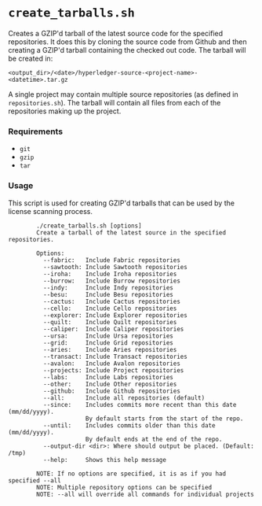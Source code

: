# `create_tarballs.sh`
Creates a GZIP'd tarball of the latest source code for the specified repositories. It does this by cloning the source code from Github and then creating a GZIP'd tarball containing the checked out code. The tarball will be created in:

```
<output_dir>/<date>/hyperledger-source-<project-name>-<datetime>.tar.gz
```

A single project may contain multiple source repositories (as defined in `repositories.sh`). The tarball will contain all files from each of the repositories making up the project.

### Requirements
* `git`
* `gzip`
* `tar`

### Usage
This script is used for creating GZIP'd tarballs that can be used by the license scanning process.
```
        ./create_tarballs.sh [options]
        Create a tarball of the latest source in the specified repositories.

        Options:
          --fabric:   Include Fabric repositories
          --sawtooth: Include Sawtooth repositories
          --iroha:    Include Iroha repositories
          --burrow:   Include Burrow repositories
          --indy:     Include Indy repositories
          --besu:     Include Besu repositories
          --cactus:   Include Cactus repositories
          --cello:    Include Cello repositories
          --explorer: Include Explorer repositories
          --quilt:    Include Quilt repositories
          --caliper:  Include Caliper repositories
          --ursa:     Include Ursa repositories
          --grid:     Include Grid repositories
          --aries:    Include Aries repositories
          --transact: Include Transact repositories
          --avalon:   Include Avalon repositories
          --projects: Include Project repositories
          --labs:     Include Labs repositories
          --other:    Include Other repositories
          --github:   Include Github repositories
          --all:      Include all repositories (default)
          --since:    Includes commits more recent than this date (mm/dd/yyyy).
                      By default starts from the start of the repo.
          --until:    Includes commits older than this date (mm/dd/yyyy).
                      By default ends at the end of the repo.
          --output-dir <dir>: Where should output be placed. (Default: /tmp)
          --help:     Shows this help message

        NOTE: If no options are specified, it is as if you had specified --all
        NOTE: Multiple repository options can be specified
        NOTE: --all will override all commands for individual projects
```

